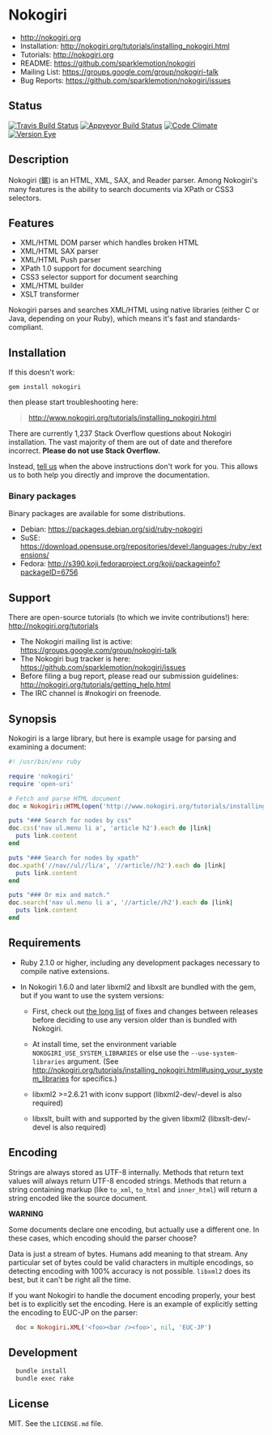 # Nokogiri

* http://nokogiri.org
* Installation: http://nokogiri.org/tutorials/installing_nokogiri.html
* Tutorials:    http://nokogiri.org
* README:       https://github.com/sparklemotion/nokogiri
* Mailing List: https://groups.google.com/group/nokogiri-talk
* Bug Reports:  https://github.com/sparklemotion/nokogiri/issues


## Status

[![Travis Build Status](https://travis-ci.org/sparklemotion/nokogiri.svg?branch=master)](https://travis-ci.org/sparklemotion/nokogiri)
[![Appveyor Build Status](https://ci.appveyor.com/api/projects/status/github/sparklemotion/nokogiri?branch=master&svg=true)](https://ci.appveyor.com/project/flavorjones/nokogiri?branch=master)
[![Code Climate](https://codeclimate.com/github/sparklemotion/nokogiri.svg)](https://codeclimate.com/github/sparklemotion/nokogiri)
[![Version Eye](https://www.versioneye.com/ruby/nokogiri/badge.png)](https://www.versioneye.com/ruby/nokogiri)


## Description

Nokogiri (鋸) is an HTML, XML, SAX, and Reader parser.  Among
Nokogiri's many features is the ability to search documents via XPath
or CSS3 selectors.


## Features

* XML/HTML DOM parser which handles broken HTML
* XML/HTML SAX parser
* XML/HTML Push parser
* XPath 1.0 support for document searching
* CSS3 selector support for document searching
* XML/HTML builder
* XSLT transformer

Nokogiri parses and searches XML/HTML using native libraries (either C
or Java, depending on your Ruby), which means it's fast and
standards-compliant.


## Installation

If this doesn't work:

```
gem install nokogiri
```

then please start troubleshooting here:

> http://www.nokogiri.org/tutorials/installing_nokogiri.html

There are currently 1,237 Stack Overflow questions about Nokogiri
installation. The vast majority of them are out of date and therefore
incorrect. __Please do not use Stack Overflow.__

Instead, [tell us](http://nokogiri.org/tutorials/getting_help.html)
when the above instructions don't work for you. This allows us to both
help you directly and improve the documentation.


### Binary packages

Binary packages are available for some distributions.

* Debian: https://packages.debian.org/sid/ruby-nokogiri
* SuSE: https://download.opensuse.org/repositories/devel:/languages:/ruby:/extensions/
* Fedora: http://s390.koji.fedoraproject.org/koji/packageinfo?packageID=6756


## Support

There are open-source tutorials (to which we invite contributions!) here: http://nokogiri.org/tutorials

* The Nokogiri mailing list is active: https://groups.google.com/group/nokogiri-talk
* The Nokogiri bug tracker is here: https://github.com/sparklemotion/nokogiri/issues
* Before filing a bug report, please read our submission guidelines: http://nokogiri.org/tutorials/getting_help.html
* The IRC channel is #nokogiri on freenode.


## Synopsis

Nokogiri is a large library, but here is example usage for parsing and examining a document:

```ruby
#! /usr/bin/env ruby

require 'nokogiri'
require 'open-uri'

# Fetch and parse HTML document
doc = Nokogiri::HTML(open('http://www.nokogiri.org/tutorials/installing_nokogiri.html'))

puts "### Search for nodes by css"
doc.css('nav ul.menu li a', 'article h2').each do |link|
  puts link.content
end

puts "### Search for nodes by xpath"
doc.xpath('//nav//ul//li/a', '//article//h2').each do |link|
  puts link.content
end

puts "### Or mix and match."
doc.search('nav ul.menu li a', '//article//h2').each do |link|
  puts link.content
end
```


## Requirements

* Ruby 2.1.0 or higher, including any development packages necessary
  to compile native extensions.

* In Nokogiri 1.6.0 and later libxml2 and libxslt are bundled with the
  gem, but if you want to use the system versions:

  * First, check out [the long list](http://www.xmlsoft.org/news.html)
    of fixes and changes between releases before deciding to use any
    version older than is bundled with Nokogiri.

  * At install time, set the environment variable
    `NOKOGIRI_USE_SYSTEM_LIBRARIES` or else use the
    `--use-system-libraries` argument. (See
    http://nokogiri.org/tutorials/installing_nokogiri.html#using_your_system_libraries
    for specifics.)

  * libxml2 >=2.6.21 with iconv support
    (libxml2-dev/-devel is also required)

  * libxslt, built with and supported by the given libxml2
    (libxslt-dev/-devel is also required)


## Encoding

Strings are always stored as UTF-8 internally.  Methods that return
text values will always return UTF-8 encoded strings.  Methods that
return a string containing markup (like `to_xml`, `to_html` and
`inner_html`) will return a string encoded like the source document.

__WARNING__

Some documents declare one encoding, but actually use a different
one. In these cases, which encoding should the parser choose?

Data is just a stream of bytes. Humans add meaning to that stream. Any
particular set of bytes could be valid characters in multiple
encodings, so detecting encoding with 100% accuracy is not
possible. `libxml2` does its best, but it can't be right all the time.

If you want Nokogiri to handle the document encoding properly, your
best bet is to explicitly set the encoding.  Here is an example of
explicitly setting the encoding to EUC-JP on the parser:

```ruby
  doc = Nokogiri.XML('<foo><bar /><foo>', nil, 'EUC-JP')
```

## Development

```bash
  bundle install
  bundle exec rake
```

## License

MIT. See the `LICENSE.md` file.
